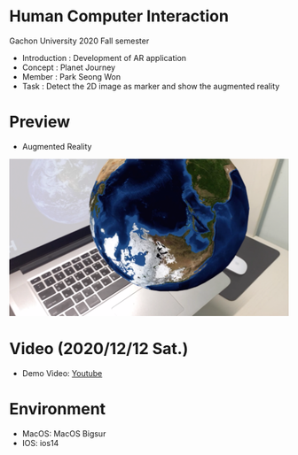 # Human Computer Interaction
Gachon University 2020 Fall semester

* Introduction : Development of AR application 
* Concept : Planet Journey
* Member : Park Seong Won
* Task : Detect the 2D image as marker and show the augmented reality

# Preview
* Augmented Reality

![ScreenShot](preview.png)

# Video (2020/12/12 Sat.)
* Demo Video: [Youtube](https://youtu.be/_XwWgkwGUYo)

# Environment
* MacOS: MacOS Bigsur
* IOS: ios14

